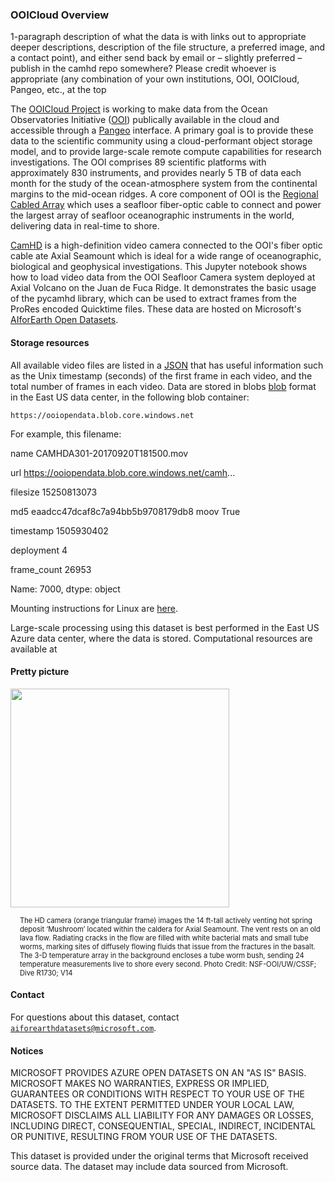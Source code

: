 ### OOICloud Overview

1-paragraph description of what the data is with links out to appropriate deeper descriptions, description of the file structure, a preferred image, and a contact point), and either send back by email or – slightly preferred – publish in the camhd repo somewhere?  Please credit whoever is appropriate (any combination of your own institutions, OOI, OOICloud, Pangeo, etc., at the top

The [OOICloud Project](https://github.com/ooicloud) is working to make data from the Ocean Observatories Initiative ([OOI](https://oceanobservatories.org)) publically available in the cloud and accessible through a [Pangeo](http://pangeo.io/) interface. A primary goal is to provide these data to the scientific community using a cloud-performant object storage model, and to provide large-scale remote compute capabilities for research investigations. The OOI comprises 89 scientific platforms with approximately 830 instruments, and provides nearly 5 TB of data each month for the study of the ocean-atmosphere system from the continental margins to the mid-ocean ridges. A core component of OOI is the [Regional Cabled Array](https://oceanobservatories.org/regional-cabled-array/) which uses a seafloor fiber-optic cable to connect and power the largest array of seafloor oceanographic instruments in the world, delivering data in real-time to shore. 

[CamHD](https://oceanobservatories.org/instrument-class/camhd/) is a high-definition video camera connected to the OOI's fiber optic cable ate Axial Seamount which is ideal for a wide range of oceanographic, biological and geophysical investigations. This Jupyter notebook shows how to load video data from the OOI Seafloor Camera system deployed at Axial Volcano on the Juan de Fuca Ridge. It demonstrates the basic usage of the pycamhd library, which can be used to extract frames from the ProRes encoded Quicktime files. These data are hosted on Microsoft's [AIforEarth Open Datasets](https://azure.microsoft.com/en-us/services/open-datasets/).


#### Storage resources 

All available video files are listed in a [JSON](https://ooiopendata.blob.core.windows.net/camhd/dbcamhd.json) that has useful information such as the Unix timestamp (seconds) of the first frame in each video, and the total number of frames in each video.  Data are stored in blobs [blob](https://ooiopendata.blob.core.windows.net) format in the East US data center, in the following blob container:

`https://ooiopendata.blob.core.windows.net`

For example, this filename:

name                               CAMHDA301-20170920T181500.mov

url            https://ooiopendata.blob.core.windows.net/camh...

filesize                                             15250813073

md5                             eaadcc47dcaf8c7a94bb5b9708179db8
moov                                                        True

timestamp                                             1505930402

deployment                                                     4

frame_count                                                26953

Name: 7000, dtype: object

Mounting instructions for Linux are [here](https://docs.microsoft.com/en-us/azure/storage/blobs/storage-how-to-mount-container-linux).

Large-scale processing using this dataset is best performed in the East US Azure data center, where the data is stored. Computational resources are available at 


#### Pretty picture

<img src="https://oceanobservatories.org/wp-content/uploads/2016/01/HD_Camera_Thermisor_OSMO.jpg" width=350px;><br/>

<p style="font-size:80%;margin-left:15px;">The HD camera (orange triangular frame) images the 14 ft-tall actively venting hot spring deposit ‘Mushroom’ located within the caldera for Axial Seamount. The vent rests on an old lava flow. Radiating cracks in the flow are filled with white bacterial mats and small tube worms, marking sites of diffusely flowing fluids that issue from the fractures in the basalt. The 3-D temperature array in the background encloses a tube worm bush, sending 24 temperature measurements live to shore every second. Photo Credit: NSF-OOI/UW/CSSF; Dive R1730; V14 </p>


#### Contact

For questions about this dataset, contact [`aiforearthdatasets@microsoft.com`](mailto:aiforearthdatasets@microsoft.com?subject=ghe%20question).


#### Notices

MICROSOFT PROVIDES AZURE OPEN DATASETS ON AN "AS IS" BASIS. MICROSOFT MAKES NO WARRANTIES, EXPRESS OR IMPLIED, GUARANTEES OR CONDITIONS WITH RESPECT TO YOUR USE OF THE DATASETS. TO THE EXTENT PERMITTED UNDER YOUR LOCAL LAW, MICROSOFT DISCLAIMS ALL LIABILITY FOR ANY DAMAGES OR LOSSES, INCLUDING DIRECT, CONSEQUENTIAL, SPECIAL, INDIRECT, INCIDENTAL OR PUNITIVE, RESULTING FROM YOUR USE OF THE DATASETS. 

This dataset is provided under the original terms that Microsoft received source data. The dataset may include data sourced from Microsoft.
